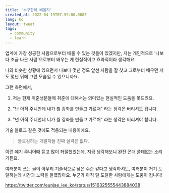 ```yaml
---
title: '누구한테 배울지'
created_at: 2022-04-19T07:59:00.000Z
lang: ko
layout: tweet
tags:
  - community
  - learn
---
```


업계에 가장 성공한 사람으로부터 배울 수 있는 것들이 있겠지만, 저는 개인적으로 '나보다 조금 나은 사람'으로부터 배우는 게 현실적이고 효과적이라 생각해요.

나와 비슷한 상황에 있으면서 나보다 몇년 정도 앞선 사람을 잘 찾고 그로부터 배우면 저도 몇년 뒤에 그런 모습일 수 있으니까요.

그런 측면에서,

1. 저는 현재 취준생분들께 취준에 대해서는 의미있는 현실적인 도움을 못드려요.

2. "난 아직 주니언데 내가 뭘 강좌를 만들고 가르쳐" 라는 생각은 버리셔도 됩니다.

3. "넌 아직 주니언데 니가 뭘 강좌를 만들고 가르쳐" 라는 생각은 버리셔야 합니다.

기술 블로그 같은 것에도 적용되는 내용이에요.

> 블로깅하는 개발자들 진짜 실력은 없다.

이런 얘기 주니어때 듣고 많이 좌절했었는데, 지금 생각해보니 완전 꼰대 쓸데없는 소리거든요.

여러분이 쓰는 글이 아무리 기술적으로 낮은 수준 같다고 생각하셔도, 여러분이 거기 도달하는데 시간과 노력을 들였잖아요. 누군가 아직 덜 도달한 사람에게는 도움이 됩니다!

https://twitter.com/eunjae_lee_ko/status/1516325555443884038
